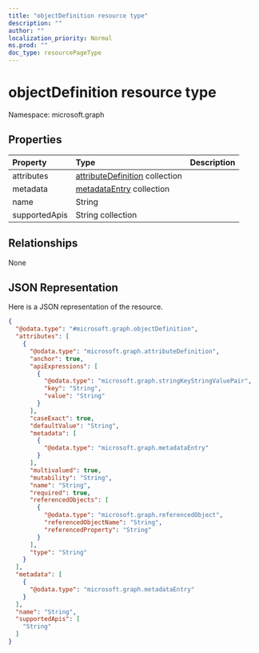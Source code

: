 ```yaml
---
title: "objectDefinition resource type"
description: ""
author: ""
localization_priority: Normal
ms.prod: ""
doc_type: resourcePageType
---
```


# objectDefinition resource type


Namespace: microsoft.graph



## Properties
|Property|Type|Description|
|:---|:---|:---|
|attributes|[attributeDefinition](../resources/attributedefinition.md) collection||
|metadata|[metadataEntry](../resources/metadataentry.md) collection||
|name|String||
|supportedApis|String collection||

## Relationships
None

## JSON Representation
Here is a JSON representation of the resource.
<!-- {
  "blockType": "resource",
  "@odata.type": "microsoft.graph.objectDefinition"
}
-->
``` json
{
  "@odata.type": "#microsoft.graph.objectDefinition",
  "attributes": [
    {
      "@odata.type": "microsoft.graph.attributeDefinition",
      "anchor": true,
      "apiExpressions": [
        {
          "@odata.type": "microsoft.graph.stringKeyStringValuePair",
          "key": "String",
          "value": "String"
        }
      ],
      "caseExact": true,
      "defaultValue": "String",
      "metadata": [
        {
          "@odata.type": "microsoft.graph.metadataEntry"
        }
      ],
      "multivalued": true,
      "mutability": "String",
      "name": "String",
      "required": true,
      "referencedObjects": [
        {
          "@odata.type": "microsoft.graph.referencedObject",
          "referencedObjectName": "String",
          "referencedProperty": "String"
        }
      ],
      "type": "String"
    }
  ],
  "metadata": [
    {
      "@odata.type": "microsoft.graph.metadataEntry"
    }
  ],
  "name": "String",
  "supportedApis": [
    "String"
  ]
}
```


